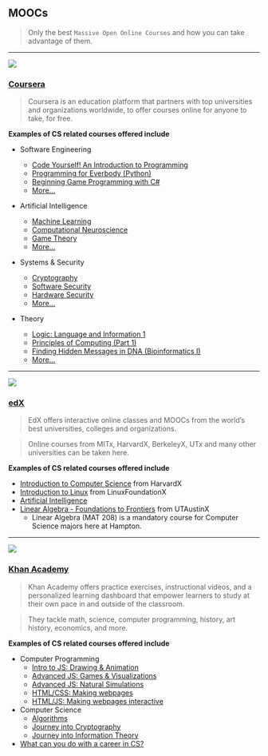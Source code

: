 ## MOOCs

> Only the best `Massive Open Online Courses` and how you can take advantage of them.

---

![](http://media.tumblr.com/92a71d62ace9940f8ddd540400444fc4/tumblr_inline_mppo32jFBC1qz4rgp.png)

### [Coursera](https://www.coursera.org/)

> Coursera is an education platform that partners with top universities and organizations worldwide, to offer courses online for anyone to take, for free.

**Examples of CS related courses offered include**

- Software Engineering
    - [Code Yourself! An Introduction to Programming](https://www.coursera.org/course/codeyourself)
    - [Programming for Everbody (Python)](https://www.coursera.org/course/pythonlearn)
    - [Beginning Game Programming with C#](https://www.coursera.org/course/gameprogramming)
    - [More...](https://www.coursera.org/courses?languages=en&categories=cs-programming)

- Artificial Intelligence
    - [Machine Learning](https://www.coursera.org/learn/machine-learning)
    - [Computational Neuroscience](https://www.coursera.org/course/compneuro)
    - [Game Theory](https://www.coursera.org/course/welcomegametheory)
    - [More...](https://www.coursera.org/courses?languages=en&categories=cs-ai)

- Systems & Security
    - [Cryptography](https://www.coursera.org/course/cryptography)
    - [Software Security](https://www.coursera.org/course/softwaresec)
    - [Hardware Security](https://www.coursera.org/course/hardwaresec)
    - [More...](https://www.coursera.org/courses?languages=en&categories=cs-systems)

- Theory
    - [Logic: Language and Information 1](https://www.coursera.org/course/logic1)
    - [Principles of Computing (Part 1)](https://www.coursera.org/course/principlescomputing1)
    - [Finding Hidden Messages in DNA (Bioinformatics I)](https://www.coursera.org/course/hiddenmessages)
    - [More...](https://www.coursera.org/courses?languages=en&categories=cs-theory)

---

![](http://upload.wikimedia.org/wikipedia/commons/e/e5/EdX_Logo.PNG)

### [edX](https://www.edx.org/course)

> EdX offers interactive online classes and MOOCs from the world’s best universities, colleges and organizations.

> Online courses from MITx, HarvardX, BerkeleyX, UTx and many other universities can be taken here.

**Examples of CS related courses offered include**

- [Introduction to Computer Science](https://www.edx.org/course/introduction-computer-science-harvardx-cs50x#.VP0NUIHF88Y) from HarvardX
- [Introduction to Linux](https://www.edx.org/course/introduction-linux-linuxfoundationx-lfs101x-2#.VP0NXYHF88Y) from LinuxFoundationX
- [Artificial Intelligence](https://www.edx.org/course/artificial-intelligence-uc-berkeleyx-cs188-1x-0#.VP0NfIHF88Y)
- [Linear Algebra - Foundations to Frontiers](https://www.edx.org/course/linear-algebra-foundations-frontiers-utaustinx-ut-5-02x#.VP0Nd4HF88Y) from UTAustinX
    - Linear Algebra (MAT 208) is a mandatory course for Computer Science majors here at Hampton.

---

![](http://techstroke.com/wp-content/uploads/2012/08/khan.png)

### [Khan Academy](https://www.khanacademy.org/)

> Khan Academy offers practice exercises, instructional videos, and a personalized learning dashboard that empower learners to study at their own pace in and outside of the classroom.

> They tackle math, science, computer programming, history, art history, economics, and more.

**Examples of CS related courses offered include**

- Computer Programming
    - [Intro to JS: Drawing & Animation](https://www.khanacademy.org/computing/computer-programming/programming)
    - [Advanced JS: Games & Visualizations](https://www.khanacademy.org/computing/computer-programming/programming-games-visualizations)
    - [Advanced JS: Natural Simulations](https://www.khanacademy.org/computing/computer-programming/programming-natural-simulations)
    - [HTML/CSS: Making webpages](https://www.khanacademy.org/computing/computer-programming/html-css)
    - [HTML/JS: Making webpages interactive](https://www.khanacademy.org/computing/computer-programming/html-css-js)
- Computer Science
    - [Algorithms](https://www.khanacademy.org/computing/computer-science/algorithms)
    - [Journey into Cryptography](https://www.khanacademy.org/computing/computer-science/cryptography)
    - [Journey into Information Theory](https://www.khanacademy.org/computing/computer-science/informationtheory)
- [What can you do with a career in CS?](https://www.khanacademy.org/computing/computer-programming/meet-the-computing-professional)
